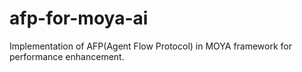 # afp-for-moya-ai
Implementation of AFP(Agent Flow Protocol) in MOYA framework for performance enhancement.
